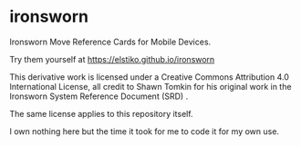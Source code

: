 # ironsworn
Ironsworn Move Reference Cards for Mobile Devices.

Try them yourself at https://elstiko.github.io/ironsworn

This derivative work is licensed under a Creative Commons Attribution 4.0 International License, all credit to Shawn Tomkin for his original work in the Ironsworn System Reference Document (SRD) . 

The same license applies to this repository itself.

I own nothing here but the time it took for me to code it for my own use.
